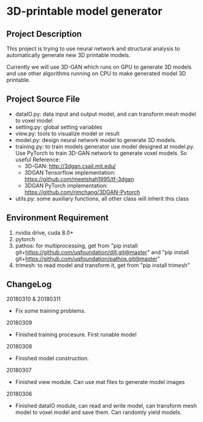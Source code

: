 # 3D-printable model generator

## Project Description
This project is trying to use neural network and structural analysis to automatically generate new 3D printable models. 

Currently we will use 3D-GAN which runs on GPU to generate 3D models and use other algorithms running on CPU to make generated model 3D printable.

## Project Source File

* dataIO.py: data input and output model, and can transform mesh model to voxel model
* setting.py: global setting variables
* view.py: tools to visualize model or result
* model.py: design neural network model to generate 3D models. 
* training.py: to train models generator use model designed at model.py. Use PyTorch to train 3D-GAN network to generate voxel models. So useful Reference:
    - 3D-GAN: http://3dgan.csail.mit.edu/
    - 3DGAN Tensorflow implementation: https://github.com/meetshah1995/tf-3dgan
    - 3DGAN PyTorch implementation: https://github.com/rimchang/3DGAN-Pytorch
* utils.py: some auxiliary functions, all other class will inherit this class


## Environment Requirement
1. nvidia drive, cuda 8.0+
2. pytorch 
3. pathos: for multiprocessing, get from "pip install git+https://github.com/uqfoundation/dill.git@master" and "pip install git+https://github.com/uqfoundation/pathos.git@master"
4. trimesh: to read model and transform it, get from "pip install trimesh"

## ChangeLog
20180310 & 20180311
* Fix some training problems. 

20180309
* Finished training procesure. First runable model

20180308
* Finished model construction. 

20180307
* Finished view module. Can use mat files to generate model images

20180306 
* Finished dataIO module, can read and write model, can transform mesh model to voxel model and save them. Can randomly yield models. 

